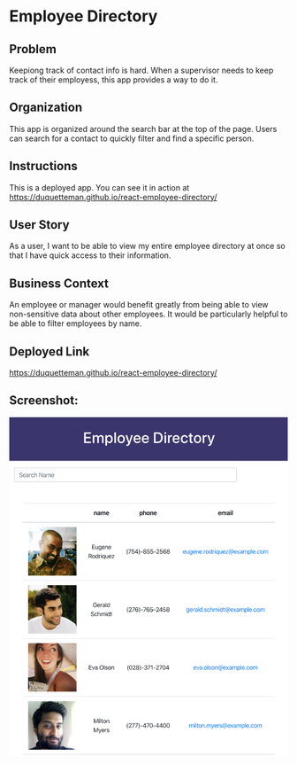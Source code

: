 # Employee Directory

## Problem
Keepiong track of contact info is hard. When a supervisor needs to keep track of their employess, this app provides a way to do it. 

## Organization
This app is organized around the search bar at the top of the page. Users can search for a contact to quickly filter and find a specific person. 

## Instructions
This is a deployed app. You can see it in action at https://duquetteman.github.io/react-employee-directory/

## User Story

As a user, I want to be able to view my entire employee directory at once so that I have quick access to their information.

## Business Context

An employee or manager would benefit greatly from being able to view non-sensitive data about other employees. It would be particularly helpful to be able to filter employees by name.

## Deployed Link

https://duquetteman.github.io/react-employee-directory/


## Screenshot:

<img src="example.png" title="The team" alt="The team" width=600px>







